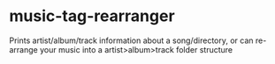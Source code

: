 # music-tag-rearranger
Prints artist/album/track information about a song/directory, or can re-arrange your music into a artist>album>track folder structure

